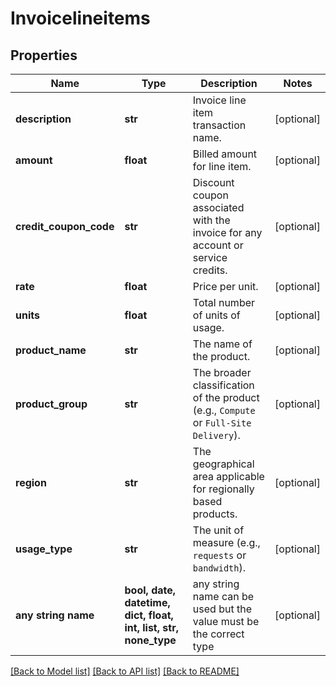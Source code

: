 # Invoicelineitems


## Properties
Name | Type | Description | Notes
------------ | ------------- | ------------- | -------------
**description** | **str** | Invoice line item transaction name. | [optional] 
**amount** | **float** | Billed amount for line item. | [optional] 
**credit_coupon_code** | **str** | Discount coupon associated with the invoice for any account or service credits. | [optional] 
**rate** | **float** | Price per unit. | [optional] 
**units** | **float** | Total number of units of usage. | [optional] 
**product_name** | **str** | The name of the product. | [optional] 
**product_group** | **str** | The broader classification of the product (e.g., `Compute` or `Full-Site Delivery`). | [optional] 
**region** | **str** | The geographical area applicable for regionally based products. | [optional] 
**usage_type** | **str** | The unit of measure (e.g., `requests` or `bandwidth`). | [optional] 
**any string name** | **bool, date, datetime, dict, float, int, list, str, none_type** | any string name can be used but the value must be the correct type | [optional]

[[Back to Model list]](../README.md#documentation-for-models) [[Back to API list]](../README.md#documentation-for-api-endpoints) [[Back to README]](../README.md)


